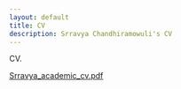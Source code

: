 ```yaml
---
layout: default
title: CV
description: Srravya Chandhiramowuli's CV
---
```


<p>CV.</p>

<object type="application/pdf"
        data="pdf/Srravya_academic_cv.pdf" 
        width="300"
        height="200">
  <a href="pdf/Srravya_academic_cv.pdf.pdf">Srravya_academic_cv.pdf</a>
</object>


